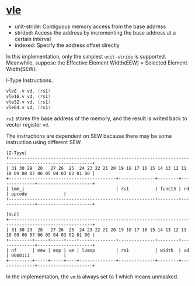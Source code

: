 # [vle](../src/main/scala/vle)

- unit-stride: Contiguous memory access from the base address
- strided: Access the address by incrementing the base address at a certain interval
- indexed: Specify the address offset directly

In this implementation, only the simplest `unit-stride` is supported.
Meanwhile, suppose the Effective Element Width(EEW) = Selected Element Width(SEW).

I-Type Instructions.

```asm
vle8 .v vd, (rs1)
vle16.v vd, (rs1)
vle32.v vd, (rs1)
vle64.v vd, (rs1)
```

`rs1` stores the base address of the memory, and the result is writed back to vector register `vd`.

The instructions are dependent on SEW because there may be some instruction using different SEW.

    [I-Tpye]
    +------------------------------------------------------------------------------------------------------+
    | 31 30 29  28   27 26  25  24 23 22 21 20 19 18 17 16 15 14 13 12 11 10 09 08 07 06 05 04 03 02 01 00 |
    +-----------------------------------------+--------------+--------+--------------+---------------------+
    | imm_i                                   | rs1          | funct3 | rd           | opcode              |
    +-----------------------------------------+--------------+--------+--------------+---------------------+

    [VLE]
    +------------------------------------------------------------------------------------------------------+
    | 31 30 29  28   27 26  25  24 23 22 21 20 19 18 17 16 15 14 13 12 11 10 09 08 07 06 05 04 03 02 01 00 |
    +---------+-----+-----+----+--------------+--------------+--------+--------------+---------------------+
    | nf      | mew | mop | vm | lumop        | rs1          | width  | vd           | 0000111             |
    +---------+-----+-----+----+--------------+--------------+--------+--------------+---------------------+

In the implementation, the `vm` is always set to 1 which means unmasked.
